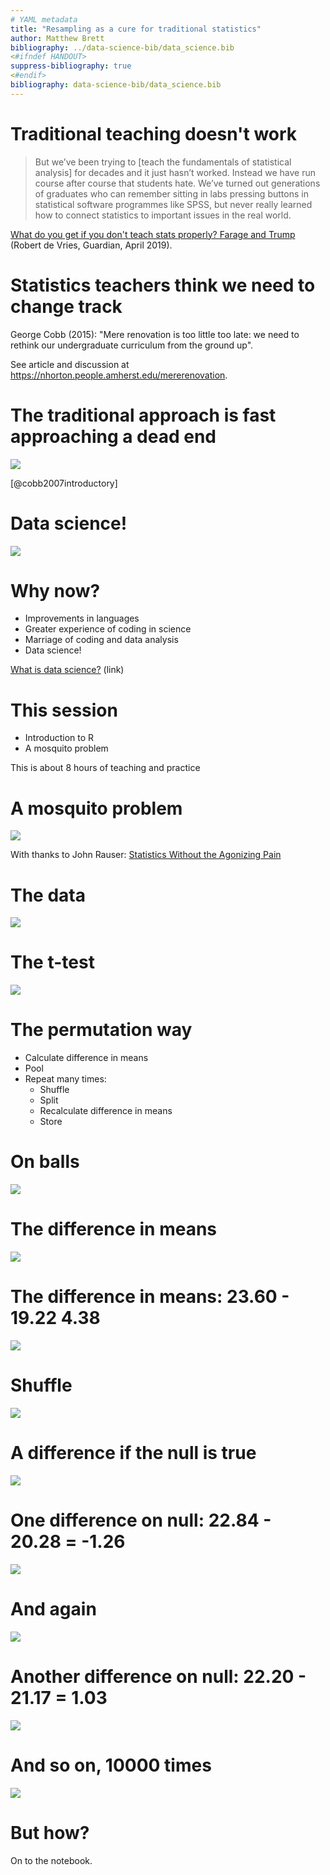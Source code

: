 ```yaml
---
# YAML metadata
title: "Resampling as a cure for traditional statistics"
author: Matthew Brett
bibliography: ../data-science-bib/data_science.bib
<#ifndef HANDOUT>
suppress-bibliography: true
<#endif>
bibliography: data-science-bib/data_science.bib
---
```


# Traditional teaching doesn't work

> But we’ve been trying to [teach the fundamentals of statistical analysis]
> for decades and it just hasn’t worked. Instead we have run course after
> course that students hate. We’ve turned out generations of graduates who can
> remember sitting in labs pressing buttons in statistical software programmes
> like SPSS, but never really learned how to connect statistics to important
> issues in the real world.

[What do you get if you don't teach stats properly? Farage and
Trump](https://www.theguardian.com/education/2019/apr/03/what-do-you-get-if-you-dont-teach-stats-properly-farage-and-trump)
(Robert de Vries, Guardian, April 2019).

# Statistics teachers think we need to change track

George Cobb (2015): \"Mere renovation is too little too late: we need
to rethink our undergraduate curriculum from the ground up".

See article and discussion at  <https://nhorton.people.amherst.edu/mererenovation>.

# The traditional approach is fast approaching a dead end

![](ptolemaic.png)

[@cobb2007introductory]

# Data science!

![](data8.png)

# Why now?

* Improvements in languages
* Greater experience of coding in science
* Marriage of coding and data analysis
* Data science!

[What is data science?](https://matthew-brett.github.io/dsfe/chapters/01/what-is-data-science) (link)

# This session

* Introduction to R
* A mosquito problem

This is about 8 hours of teaching and practice

# A mosquito problem

![](mosquito_banner.png)

With thanks to John Rauser: [Statistics Without the Agonizing Pain](https://www.youtube.com/watch?v=5Dnw46eC-0o)

# The data

![](mosquito_data.png)

# The t-test

![](t_test_formula.png)

# The permutation way

* Calculate difference in means
* Pool
* Repeat many times:
    * Shuffle
    * Split
    * Recalculate difference in means
    * Store

# On balls

![](just_balls.png)

# The difference in means

![](beer_mean.png)

# The difference in means: 23.60 - 19.22 4.38

![](water_mean.png)

# Shuffle

![](fake_balls1.png)

# A difference if the null is true

![](fake_beer_mean1.png)

# One difference on null: 22.84 - 20.28 = -1.26

![](fake_water_mean1.png)

# And again

![](fake_beer_mean2.png)

# Another difference on null: 22.20 - 21.17 = 1.03

![](fake_water_mean2.png)

# And so on, 10000 times

![](sampling_distribution.png)

# But how?

On to the notebook.
